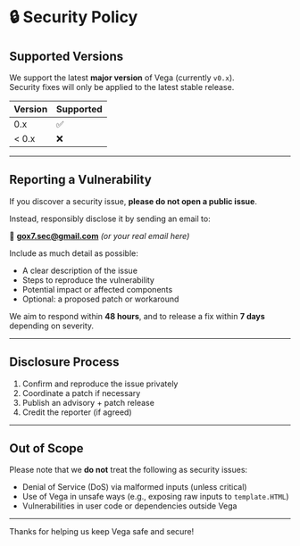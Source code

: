 # 🔒 Security Policy

## Supported Versions

We support the latest **major version** of Vega (currently `v0.x`).  
Security fixes will only be applied to the latest stable release.

| Version | Supported |
|---------|-----------|
| 0.x     | ✅         |
| < 0.x   | ❌         |

---

## Reporting a Vulnerability

If you discover a security issue, **please do not open a public issue**.

Instead, responsibly disclose it by sending an email to:

📧 **gox7.sec@gmail.com** *(or your real email here)*

Include as much detail as possible:
- A clear description of the issue
- Steps to reproduce the vulnerability
- Potential impact or affected components
- Optional: a proposed patch or workaround

We aim to respond within **48 hours**, and to release a fix within **7 days** depending on severity.

---

## Disclosure Process

1. Confirm and reproduce the issue privately
2. Coordinate a patch if necessary
3. Publish an advisory + patch release
4. Credit the reporter (if agreed)

---

## Out of Scope

Please note that we **do not** treat the following as security issues:
- Denial of Service (DoS) via malformed inputs (unless critical)
- Use of Vega in unsafe ways (e.g., exposing raw inputs to `template.HTML`)
- Vulnerabilities in user code or dependencies outside Vega

---

Thanks for helping us keep Vega safe and secure!
